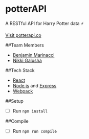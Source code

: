 
# potterAPI
A RESTful API for Harry Potter data ⚡️

[Visit potterapi.co](www.potterapi.co)

##Team Members
* [Benjamin Marinacci](https://github.com/bcmarinacci)
* [Nikki Galusha](https://github.com/nikkigalusha)

##Tech Stack
* [React](https://facebook.github.io/react/)
* [Node.js](https://nodejs.org/en/) and [Express](http://expressjs.com/)
* [Webpack](https://webpack.github.io/)

##Setup
- [ ] Run `npm install`

##Compile
- [ ] Run `npm run compile`

